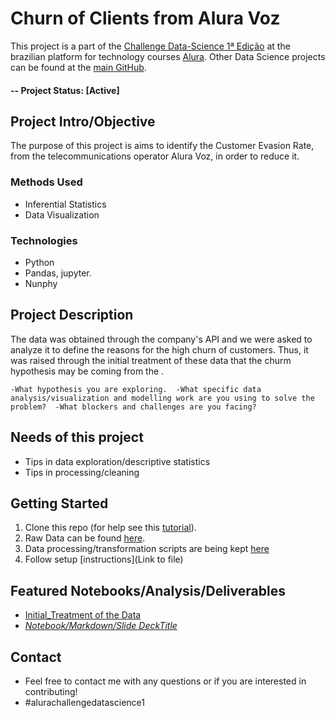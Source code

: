 # Churn of Clients from Alura Voz
This project is a part of the [Challenge Data-Science 1ª Edição](https://www.alura.com.br/challenges?host=https://cursos.alura.com.br) at the brazilian platform for technology courses [Alura](https://www.alura.com.br/).  Other Data Science projects can be found at the [main GitHub](https://github.com/CatarinaRRF).

#### -- Project Status: [Active]

## Project Intro/Objective
The purpose of this project is aims to identify the Customer Evasion Rate, from the telecommunications operator Alura Voz, in order to reduce it.

### Methods Used
* Inferential Statistics
* Data Visualization

### Technologies 
* Python
* Pandas, jupyter.
* Nunphy

## Project Description

The data was obtained through the company's API and we were asked to analyze it to define the reasons for the high churn of customers. Thus, it was raised through the initial treatment of these data that the churm hypothesis may be coming from the . 

`-What hypothesis you are exploring. 
-What specific data analysis/visualization and modelling work are you using to solve the problem? 
-What blockers and challenges are you facing?`

## Needs of this project

- Tips in data exploration/descriptive statistics
- Tips in processing/cleaning

## Getting Started

1. Clone this repo (for help see this [tutorial](https://help.github.com/articles/cloning-a-repository/)).
2. Raw Data can be found [here](https://github.com/CatarinaRRF/ChurnOfClients-AluraVoz/blob/main/raw_data.json).  
3. Data processing/transformation scripts are being kept [here](https://github.com/CatarinaRRF/ChurnOfClients-AluraVoz/tree/main/data_analises)
5. Follow setup [instructions](Link to file)

## Featured Notebooks/Analysis/Deliverables
* [Initial_Treatment of the Data](https://github.com/CatarinaRRF/ChurnOfClients-AluraVoz/blob/main/data_analises/churn_clients_initial_treatment.ipynb)
* _[Notebook/Markdown/Slide DeckTitle](link)_

## Contact

* Feel free to contact me with any questions or if you are interested in contributing!
* #alurachallengedatascience1
